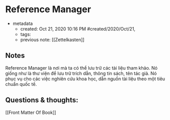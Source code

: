 ---
---

# Reference Manager

- metadata
	- created: Oct 21, 2020 10:16 PM #created/2020/Oct/21,
	- tags:
	- previous note: [[Zettelkasten]]

## Notes
Reference Manager là nơi mà ta có thể lưu trữ các tài liệu tham khảo. Nó giống như là thư viện để lưu trữ trích dẫn, thông tin sách, tên tác giả. Nó phục vụ cho các việc nghiên cứu khoa học, dẫn nguồn tài liệu theo một tiêu chuẩn quốc tế.

## Questions & thoughts:
[[Front Matter Of Book]]